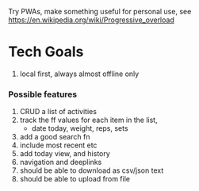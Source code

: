 Try PWAs, make something useful for personal use, see https://en.wikipedia.org/wiki/Progressive_overload


# Tech Goals
1. local first, always almost offline only

### Possible features

1. CRUD a list of activities 
2. track the ff values for each item in the list,
   - date today, weight, reps, sets
3. add a good search fn
4. include most recent etc
5. add today view, and history
6. navigation and deeplinks
7. should be able to download as csv/json text
7. should be able to upload from file
